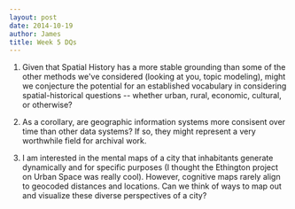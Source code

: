 ```yaml
---
layout: post
date: 2014-10-19
author: James
title: Week 5 DQs
---
```


1. Given that Spatial History has a more stable grounding than some of the other methods we've considered (looking at you, topic modeling), might we conjecture the potential for an established vocabulary in considering spatial-historical questions -- whether urban, rural, economic, cultural, or otherwise?

2. As a corollary, are geographic information systems more consisent over time than other data systems? If so, they might represent a very worthwhile field for archival work. 

3. I am interested in the mental maps of a city that inhabitants generate dynamically and for specific purposes (I thought the Ethington project on Urban Space was really cool). However, cognitive maps rarely align to geocoded distances and locations. Can we think of ways to map out and visualize these diverse perspectives of a city?
